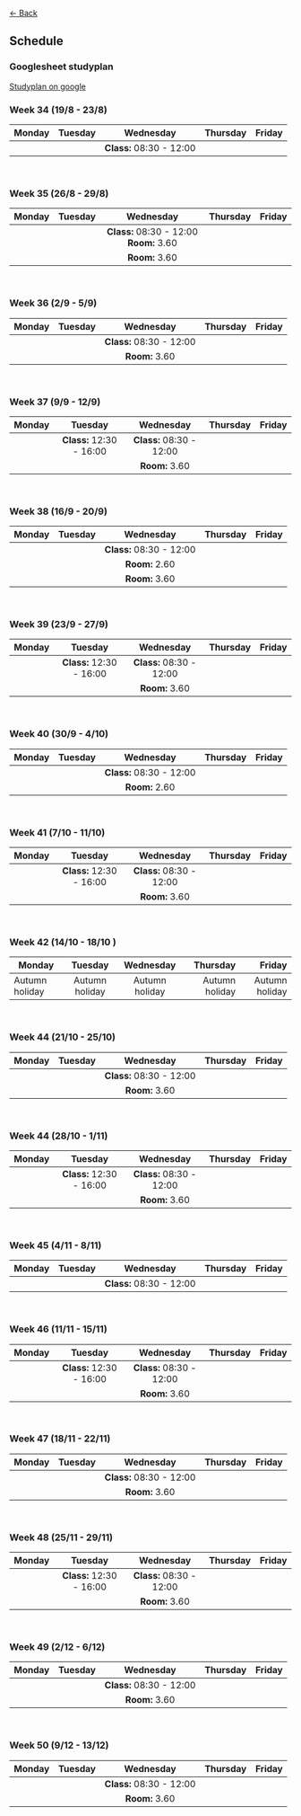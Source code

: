 [&larr; Back](../index.md)

## Schedule

### Googlesheet studyplan

[Studyplan on google](https://docs.google.com/spreadsheets/d/1ACcKZH-W14AtUHChATFiYagEbX0myGDpYTOg-1p35lM/edit?usp=sharing)

### Week 34 (19/8 - 23/8)

| Monday | Tuesday |               Wednesday               | Thursday | Friday |
| ------ | :-----: | :-----------------------------------: | -------: | -----: |
|        |         | <strong>Class:</strong> 08:30 - 12:00 |          |        |

<br>

### Week 35 (26/8 - 29/8)

| Monday | Tuesday |                             Wednesday                             | Thursday | Friday |
| ------ | :-----: | :---------------------------------------------------------------: | -------: | -----: |
|        |         | <strong>Class:</strong> 08:30 - 12:00 <strong>Room:</strong> 3.60 |          |        |
|        |         |                    <strong>Room:</strong> 3.60                    |          |        |

<br>

### Week 36 (2/9 - 5/9)

| Monday | Tuesday |               Wednesday               | Thursday | Friday |
| ------ | :-----: | :-----------------------------------: | -------: | -----: |
|        |         | <strong>Class:</strong> 08:30 - 12:00 |          |        |
|        |         |      <strong>Room:</strong> 3.60      |          |        |

<br>

### Week 37 (9/9 - 12/9)

| Monday |                Tuesday                |               Wednesday               | Thursday | Friday |
| ------ | :-----------------------------------: | :-----------------------------------: | -------: | -----: |
|        | <strong>Class:</strong> 12:30 - 16:00 | <strong>Class:</strong> 08:30 - 12:00 |          |        |
|        |                                       |      <strong>Room:</strong> 3.60      |          |        |

<br>

### Week 38 (16/9 - 20/9)

| Monday | Tuesday |               Wednesday               | Thursday | Friday |
| ------ | :-----: | :-----------------------------------: | -------: | -----: |
|        |         | <strong>Class:</strong> 08:30 - 12:00 |          |        |
|        |         |      <strong>Room:</strong> 2.60      |          |        |
|        |         |      <strong>Room:</strong> 3.60      |          |        |

<br>

### Week 39 (23/9 - 27/9)

| Monday |                Tuesday                |               Wednesday               | Thursday | Friday |
| ------ | :-----------------------------------: | :-----------------------------------: | -------: | -----: |
|        | <strong>Class:</strong> 12:30 - 16:00 | <strong>Class:</strong> 08:30 - 12:00 |          |        |
|        |                                       |      <strong>Room:</strong> 3.60      |          |        |

<br>

### Week 40 (30/9 - 4/10)

| Monday | Tuesday |               Wednesday               | Thursday | Friday |
| ------ | :-----: | :-----------------------------------: | -------: | -----: |
|        |         | <strong>Class:</strong> 08:30 - 12:00 |          |        |
|        |         |      <strong>Room:</strong> 2.60      |          |        |

<br>

### Week 41 (7/10 - 11/10)

| Monday |                Tuesday                |               Wednesday               | Thursday | Friday |
| ------ | :-----------------------------------: | :-----------------------------------: | -------: | -----: |
|        | <strong>Class:</strong> 12:30 - 16:00 | <strong>Class:</strong> 08:30 - 12:00 |          |        |
|        |                                       |      <strong>Room:</strong> 3.60      |          |        |

<br>

### Week 42 (14/10 - 18/10 )

| Monday         |    Tuesday     |   Wednesday    |       Thursday |         Friday |
| -------------- | :------------: | :------------: | -------------: | -------------: |
| Autumn holiday | Autumn holiday | Autumn holiday | Autumn holiday | Autumn holiday |

<br>

### Week 44 (21/10 - 25/10)

| Monday | Tuesday |               Wednesday               | Thursday | Friday |
| ------ | :-----: | :-----------------------------------: | -------: | -----: |
|        |         | <strong>Class:</strong> 08:30 - 12:00 |          |        |
|        |         |      <strong>Room:</strong> 3.60      |          |        |

<br>

### Week 44 (28/10 - 1/11)

| Monday |                Tuesday                |               Wednesday               | Thursday | Friday |
| ------ | :-----------------------------------: | :-----------------------------------: | -------: | -----: |
|        | <strong>Class:</strong> 12:30 - 16:00 | <strong>Class:</strong> 08:30 - 12:00 |          |        |
|        |                                       |      <strong>Room:</strong> 3.60      |          |        |

<br>

### Week 45 (4/11 - 8/11)

| Monday | Tuesday |               Wednesday               | Thursday | Friday |
| ------ | :-----: | :-----------------------------------: | -------: | -----: |
|        |         | <strong>Class:</strong> 08:30 - 12:00 |          |        |

<br>

### Week 46 (11/11 - 15/11)

| Monday |                Tuesday                |               Wednesday               | Thursday | Friday |
| ------ | :-----------------------------------: | :-----------------------------------: | -------: | -----: |
|        | <strong>Class:</strong> 12:30 - 16:00 | <strong>Class:</strong> 08:30 - 12:00 |          |        |
|        |                                       |      <strong>Room:</strong> 3.60      |          |        |

<br>

### Week 47 (18/11 - 22/11)

| Monday | Tuesday |               Wednesday               | Thursday | Friday |
| ------ | :-----: | :-----------------------------------: | -------: | -----: |
|        |         | <strong>Class:</strong> 08:30 - 12:00 |          |        |
|        |         |      <strong>Room:</strong> 3.60      |          |        |

<br>

### Week 48 (25/11 - 29/11)

| Monday |                Tuesday                |               Wednesday               | Thursday | Friday |
| ------ | :-----------------------------------: | :-----------------------------------: | -------: | -----: |
|        | <strong>Class:</strong> 12:30 - 16:00 | <strong>Class:</strong> 08:30 - 12:00 |          |        |
|        |                                       |      <strong>Room:</strong> 3.60      |          |        |

<br>

### Week 49 (2/12 - 6/12)

| Monday | Tuesday |               Wednesday               | Thursday | Friday |
| ------ | :-----: | :-----------------------------------: | -------: | -----: |
|        |         | <strong>Class:</strong> 08:30 - 12:00 |          |        |
|        |         |      <strong>Room:</strong> 3.60      |          |        |

<br>

### Week 50 (9/12 - 13/12)

| Monday | Tuesday |               Wednesday               | Thursday | Friday |
| ------ | :-----: | :-----------------------------------: | -------: | -----: |
|        |         | <strong>Class:</strong> 08:30 - 12:00 |          |        |
|        |         |      <strong>Room:</strong> 3.60      |          |        |
